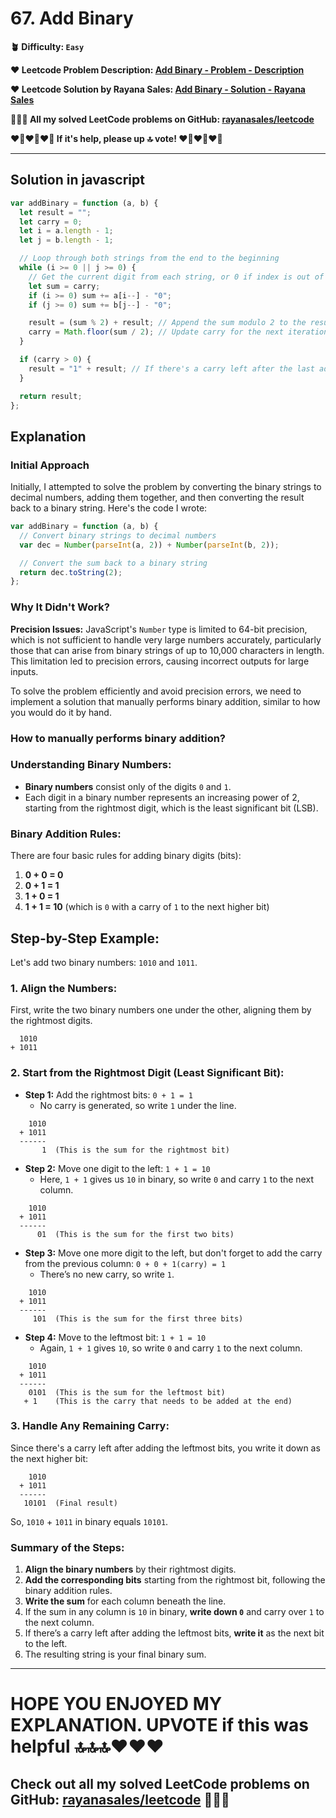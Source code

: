 # 67. Add Binary

**🪴 Difficulty: `Easy`**

**❤️ Leetcode Problem Description: [Add Binary - Problem - Description](https://leetcode.com/problems/add-binary/description/)**

**❤️ Leetcode Solution by Rayana Sales: [Add Binary - Solution - Rayana Sales](https://leetcode.com/problems/add-binary/solutions/5681804/runtime-45-ms-beats-80-21-javascript-solution-explanation/)**

**💁🏻‍♀️ All my solved LeetCode problems on GitHub: [rayanasales/leetcode](https://github.com/rayanasales/leetcode)**

**❤️‍🔥❤️‍🔥❤️‍🔥 If it's help, please up 🔝 vote! ❤️‍🔥❤️‍🔥❤️‍🔥**

---

## Solution in javascript

```js
var addBinary = function (a, b) {
  let result = "";
  let carry = 0;
  let i = a.length - 1;
  let j = b.length - 1;

  // Loop through both strings from the end to the beginning
  while (i >= 0 || j >= 0) {
    // Get the current digit from each string, or 0 if index is out of bounds
    let sum = carry;
    if (i >= 0) sum += a[i--] - "0";
    if (j >= 0) sum += b[j--] - "0";

    result = (sum % 2) + result; // Append the sum modulo 2 to the result (this is the current binary digit)
    carry = Math.floor(sum / 2); // Update carry for the next iteration
  }

  if (carry > 0) {
    result = "1" + result; // If there's a carry left after the last addition, append it
  }

  return result;
};
```

## Explanation

### **Initial Approach**

Initially, I attempted to solve the problem by converting the binary strings to decimal numbers, adding them together, and then converting the result back to a binary string. Here's the code I wrote:

```js
var addBinary = function (a, b) {
  // Convert binary strings to decimal numbers
  var dec = Number(parseInt(a, 2)) + Number(parseInt(b, 2));

  // Convert the sum back to a binary string
  return dec.toString(2);
};
```

### **Why It Didn't Work?**

**Precision Issues:** JavaScript's `Number` type is limited to 64-bit precision, which is not sufficient to handle very large numbers accurately, particularly those that can arise from binary strings of up to 10,000 characters in length. This limitation led to precision errors, causing incorrect outputs for large inputs.

To solve the problem efficiently and avoid precision errors, we need to implement a solution that manually performs binary addition, similar to how you would do it by hand.

### How to manually performs binary addition?

### Understanding Binary Numbers:

- **Binary numbers** consist only of the digits `0` and `1`.
- Each digit in a binary number represents an increasing power of 2, starting from the rightmost digit, which is the least significant bit (LSB).

### Binary Addition Rules:

There are four basic rules for adding binary digits (bits):

1. **0 + 0 = 0**
2. **0 + 1 = 1**
3. **1 + 0 = 1**
4. **1 + 1 = 10** (which is `0` with a carry of `1` to the next higher bit)

## Step-by-Step Example:

Let's add two binary numbers: `1010` and `1011`.

### 1. Align the Numbers:

First, write the two binary numbers one under the other, aligning them by the rightmost digits.

```
  1010
+ 1011
```

### 2. Start from the Rightmost Digit (Least Significant Bit):

- **Step 1:** Add the rightmost bits: `0 + 1 = 1`
  - No carry is generated, so write `1` under the line.

```
    1010
  + 1011
  ------
       1  (This is the sum for the rightmost bit)
```

- **Step 2:** Move one digit to the left: `1 + 1 = 10`
  - Here, `1 + 1` gives us `10` in binary, so write `0` and carry `1` to the next column.

```
    1010
  + 1011
  ------
      01  (This is the sum for the first two bits)
```

- **Step 3:** Move one more digit to the left, but don't forget to add the carry from the previous column: `0 + 0 + 1(carry) = 1`
  - There’s no new carry, so write `1`.

```
    1010
  + 1011
  ------
     101  (This is the sum for the first three bits)
```

- **Step 4:** Move to the leftmost bit: `1 + 1 = 10`
  - Again, `1 + 1` gives `10`, so write `0` and carry `1` to the next column.

```
    1010
  + 1011
  ------
    0101  (This is the sum for the leftmost bit)
   + 1    (This is the carry that needs to be added at the end)
```

### 3. Handle Any Remaining Carry:

Since there's a carry left after adding the leftmost bits, you write it down as the next higher bit:

```
    1010
  + 1011
  ------
   10101  (Final result)
```

So, `1010` + `1011` in binary equals `10101`.

### Summary of the Steps:

1. **Align the binary numbers** by their rightmost digits.
2. **Add the corresponding bits** starting from the rightmost bit, following the binary addition rules.
3. **Write the sum** for each column beneath the line.
4. If the sum in any column is `10` in binary, **write down `0`** and carry over `1` to the next column.
5. If there’s a carry left after adding the leftmost bits, **write it** as the next bit to the left.
6. The resulting string is your final binary sum.

---

# **HOPE YOU ENJOYED MY EXPLANATION. UPVOTE if this was helpful 🔝🔝🔝❤️❤️❤️**

## **Check out all my solved LeetCode problems on GitHub: [rayanasales/leetcode](https://github.com/rayanasales/leetcode) 🤙😚🤘**

